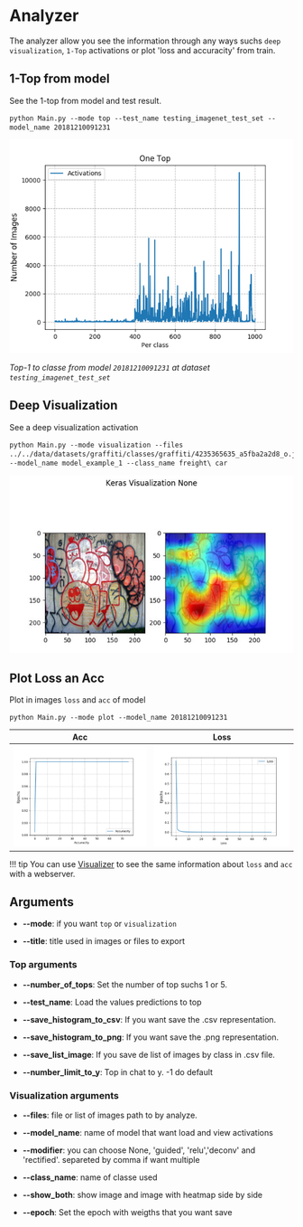 # Analyzer

The analyzer allow you see the information through any ways suchs `deep visualization`, `1-Top` activations or plot 'loss and accuracity' from train.

## 1-Top from model 

See the 1-top from model and test result.
    
    python Main.py --mode top --test_name testing_imagenet_test_set --model_name 20181210091231
    
    
![Screenshot](../images/20170703142612_street_onetop_histogram.png)

*Top-1 to classe from model `20181210091231` at dataset  `testing_imagenet_test_set`*
    
## Deep Visualization

See a deep visualization activation
    
    python Main.py --mode visualization --files ../../data/datasets/graffiti/classes/graffiti/4235365635_a5fba2a2d8_o.jpg --model_name model_example_1 --class_name freight\ car
    
![Screenshot](../images/class_917_n03451798_10623_imagenet.JPEG)
    
    
## Plot Loss an Acc

Plot in images `loss` and `acc` of model

    python Main.py --mode plot --model_name 20181210091231

 Acc | Loss
:-------------------------:|:-------------------------:
![Screenshot](../images/20170821191051_acc_20190214094857.png)  |  ![Screenshot](../images/20170821191051_loss_20190214094857.png)
    
    
!!! tip
    You can use [Visualizer](../visualizer/index.md) to see the same information about `loss` and `acc` with a webserver.
        

## Arguments

* **--mode**: if you want `top` or `visualization` 

* **--title**: title used in images or files to export

### Top arguments

* **--number_of_tops**: Set the number of top suchs 1 or 5.

* **--test_name**: Load the values predictions to top

* **--save_histogram_to_csv**: If you want save the .csv representation.

* **--save_histogram_to_png**: If you want save the .png representation.

* **--save_list_image**: If you save de list of images by class in .csv file.

* **--number_limit_to_y**: Top in chat to y. -1 do default

### Visualization arguments

* **--files**: file or list of images path to by analyze.

* **--model_name**: name of model that want load and view activations

* **--modifier**: you can choose None, 'guided', 'relu','deconv' and 'rectified'. separeted by comma if want multiple

* **--class_name**: name of classe used

* **--show_both**: show image and image with heatmap side by side

* **--epoch**: Set the epoch with weigths that you want save